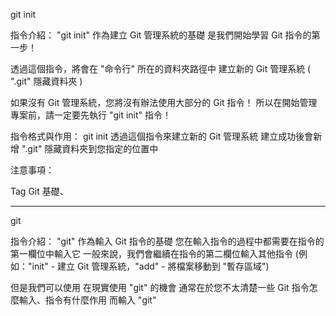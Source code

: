 git init

指令介紹：
"git init" 作為建立 Git 管理系統的基礎
是我們開始學習 Git 指令的第一步！

透過這個指令，將會在 "命令行" 所在的資料夾路徑中
建立新的 Git 管理系統 ( ".git" 隱藏資料夾 )

如果沒有 Git 管理系統，您將沒有辦法使用大部分的 Git 指令！
所以在開始管理專案前，請一定要先執行 "git init" 指令！


指令格式與作用：
git init
透過這個指令來建立新的 Git 管理系統
建立成功後會新增 ".git" 隱藏資料夾到您指定的位置中

注意事項：

Tag
Git 基礎、

----------------------------

git

指令介紹：
"git" 作為輸入 Git 指令的基礎
您在輸入指令的過程中都需要在指令的第一欄位中輸入它
一般來說，我們會繼續在指令的第二欄位輸入其他指令 
(例如："init" - 建立 Git 管理系統，"add" - 將檔案移動到 "暫存區域")

但是我們可以使用
在現實使用 "git" 的機會
通常在於您不太清楚一些 Git 指令怎麼輸入、指令有什麼作用
而輸入 "git"
